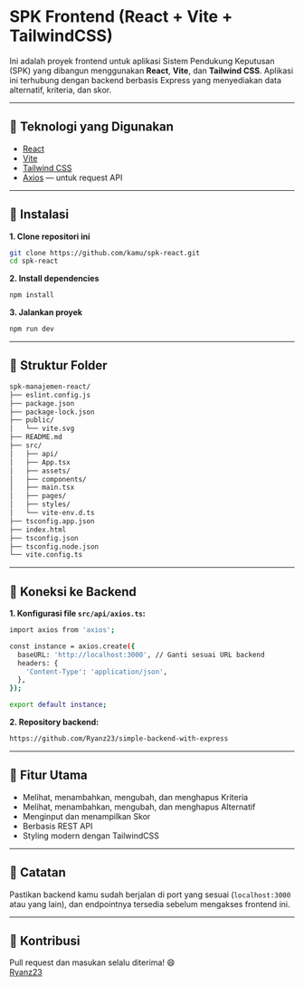 # SPK Frontend (React + Vite + TailwindCSS)

Ini adalah proyek frontend untuk aplikasi Sistem Pendukung Keputusan (SPK) yang dibangun menggunakan **React**, **Vite**, dan **Tailwind CSS**. Aplikasi ini terhubung dengan backend berbasis Express yang menyediakan data alternatif, kriteria, dan skor.

---

## 🔧 Teknologi yang Digunakan

- [React](https://reactjs.org/)
- [Vite](https://vitejs.dev/)
- [Tailwind CSS](https://tailwindcss.com/)
- [Axios](https://axios-http.com/) — untuk request API

---

## 🚀 Instalasi

**1. Clone repositori ini**

```bash
git clone https://github.com/kamu/spk-react.git
cd spk-react
```

**2. Install dependencies**

```bash
npm install
```

**3. Jalankan proyek**

```bash
npm run dev
```

---

## 🧪 Struktur Folder

```bash
spk-manajemen-react/
├── eslint.config.js
├── package.json
├── package-lock.json
├── public/
│   └── vite.svg
├── README.md
├── src/
│   ├── api/
│   ├── App.tsx
│   ├── assets/
│   ├── components/
│   ├── main.tsx
│   ├── pages/
│   ├── styles/
│   └── vite-env.d.ts
├── tsconfig.app.json
├── index.html
├── tsconfig.json
├── tsconfig.node.json
└── vite.config.ts
```

---

## 🔗 Koneksi ke Backend

**1. Konfigurasi file `src/api/axios.ts`:**

```bash
import axios from 'axios';

const instance = axios.create({
  baseURL: 'http://localhost:3000', // Ganti sesuai URL backend
  headers: {
    'Content-Type': 'application/json',
  },
});

export default instance;
```

**2. Repository backend:**

```bash
https://github.com/Ryanz23/simple-backend-with-express
```

---

## 📄 Fitur Utama

- Melihat, menambahkan, mengubah, dan menghapus Kriteria
- Melihat, menambahkan, mengubah, dan menghapus Alternatif
- Menginput dan menampilkan Skor
- Berbasis REST API
- Styling modern dengan TailwindCSS

---

## 📍 Catatan

Pastikan backend kamu sudah berjalan di port yang sesuai (`localhost:3000` atau yang lain), dan endpointnya tersedia sebelum mengakses frontend ini.

---

## 🙌 Kontribusi

Pull request dan masukan selalu diterima! 😄  
[Ryanz23](https://github.com/Ryanz23)

